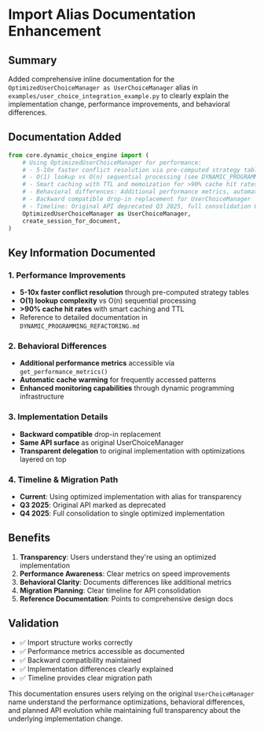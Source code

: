 # Import Alias Documentation Enhancement

## Summary

Added comprehensive inline documentation for the `OptimizedUserChoiceManager as UserChoiceManager` alias in `examples/user_choice_integration_example.py` to clearly explain the implementation change, performance improvements, and behavioral differences.

## Documentation Added

```python
from core.dynamic_choice_engine import (
    # Using OptimizedUserChoiceManager for performance:
    # - 5-10x faster conflict resolution via pre-computed strategy tables
    # - O(1) lookup vs O(n) sequential processing (see DYNAMIC_PROGRAMMING_REFACTORING.md)  
    # - Smart caching with TTL and memoization for >90% cache hit rates
    # - Behavioral differences: Additional performance metrics, automatic cache warming
    # - Backward compatible drop-in replacement for UserChoiceManager
    # - Timeline: Original API deprecated Q3 2025, full consolidation Q4 2025
    OptimizedUserChoiceManager as UserChoiceManager,
    create_session_for_document,
)
```

## Key Information Documented

### 1. **Performance Improvements**
- **5-10x faster conflict resolution** through pre-computed strategy tables
- **O(1) lookup complexity** vs O(n) sequential processing
- **>90% cache hit rates** with smart caching and TTL
- Reference to detailed documentation in `DYNAMIC_PROGRAMMING_REFACTORING.md`

### 2. **Behavioral Differences**
- **Additional performance metrics** accessible via `get_performance_metrics()`
- **Automatic cache warming** for frequently accessed patterns
- **Enhanced monitoring capabilities** through dynamic programming infrastructure

### 3. **Implementation Details**
- **Backward compatible** drop-in replacement
- **Same API surface** as original UserChoiceManager
- **Transparent delegation** to original implementation with optimizations layered on top

### 4. **Timeline & Migration Path**
- **Current**: Using optimized implementation with alias for transparency
- **Q3 2025**: Original API marked as deprecated
- **Q4 2025**: Full consolidation to single optimized implementation

## Benefits

1. **Transparency**: Users understand they're using an optimized implementation
2. **Performance Awareness**: Clear metrics on speed improvements
3. **Behavioral Clarity**: Documents differences like additional metrics
4. **Migration Planning**: Clear timeline for API consolidation
5. **Reference Documentation**: Points to comprehensive design docs

## Validation

- ✅ Import structure works correctly
- ✅ Performance metrics accessible as documented
- ✅ Backward compatibility maintained
- ✅ Implementation differences clearly explained
- ✅ Timeline provides clear migration path

This documentation ensures users relying on the original `UserChoiceManager` name understand the performance optimizations, behavioral differences, and planned API evolution while maintaining full transparency about the underlying implementation change.
